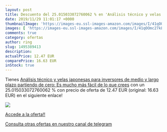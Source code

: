 ```yaml
---
layout: post
title: Descuento del 25.015033072760062 % en 'Análisis técnico y velas japonesas para '
date: 2019/11/29 11:01:17 +0000
thumbnailImage: 'https://images-eu.ssl-images-amazon.com/images/I/41qOOmc27kL._SL200_.jpg'
images: [ 'https://images-eu.ssl-images-amazon.com/images/I/41qOOmc27kL._SL200_.jpg' ]
comments: true
category: ofertas
author: ring
slug: 1495389413
description:
actualPrice: 12.47 EUR
comparePrice: 16.63 EUR
inStock: true
---
```


Tienes [Análisis técnico y velas japonesas para inversores de medio y largo plazo partiendo de cero: Es mucho más fácil de lo que crees](https://www.amazon.com/dp/1495389413/?tag=redken08-20) con un 25.015033072760062 % con precio de oferta de 12.47 EUR (original: 16.63 EUR) en el siguiente enlace!

[![](https://images-eu.ssl-images-amazon.com/images/I/41qOOmc27kL._SL200_.jpg)](https://www.amazon.com/dp/1495389413/?tag=redken08-20)

[Accede a la oferta!!](https://www.amazon.com/dp/1495389413/?tag=redken08-20)

[Consulta otras ofertas en nuestro canal de telegram](https://t.me/s/ofertas25)
